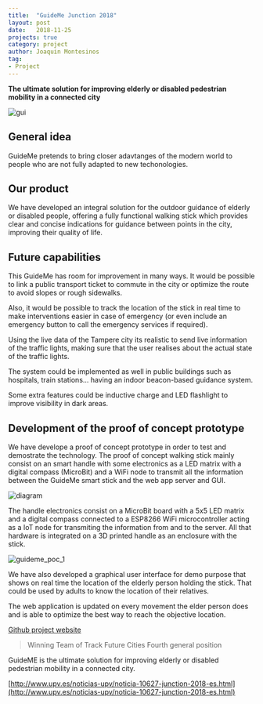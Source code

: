 ```yaml
---
title:  "GuideMe Junction 2018" 
layout: post
date:   2018-11-25
projects: true
category: project
author: Joaquin Montesinos
tag: 
- Project
---
```



**The ultimate solution for improving elderly or disabled pedestrian mobility in a connected city**


![gui]({{site.baseurl}}/assets/images/posts/gui.png)

## General idea

GuideMe pretends to bring closer adavtanges of the modern world to people who are not fully adapted to new techonologies.

## Our product

We have developed an integral solution for the outdoor guidance of elderly or disabled people, offering a fully functional walking stick which provides clear and concise indications for guidance between points in the city, improving their quality of life.

## Future capabilities
This GuideMe has room for improvement in many ways. It would be possible to link a public transport ticket to commute in the city or optimize the route to avoid slopes or rough sidewalks.

Also, it would be possible to track the location of the stick in real time to make interventions easier in case of emergency (or even include an emergency button to call the emergency services if required).

Using the live data of the Tampere city its realistic to send live information of the traffic lights, making sure that the user realises about the actual state of the traffic lights.

The system could be implemented as well in public buildings such as hospitals, train stations... having an indoor beacon-based guidance system.

Some extra features could be inductive charge and LED flashlight to improve visibility in dark areas.

## Development of the proof of concept prototype

We have develope a proof of concept prototype in order to test and demostrate the technology. The proof of concept walking stick mainly consist on an smart handle with some electronics as a LED matrix with a digital compass (MicroBit) and a WiFi node to transmit all the information between the GuideMe smart stick and the web app server and GUI.

![diagram]({{site.baseurl}}/assets/images/posts/diagram.png)

The handle electronics consist on a MicroBit board with a 5x5 LED matrix and a digital compass connected to a ESP8266 WiFi microcontroller acting as a IoT node for transmiting the information from and to the server. All that hardware is integrated on a 3D printed handle as an enclosure with the stick.


![guideme_poc_1]({{site.baseurl}}/assets/images/posts/guideme_poc_1.png)
 

We have also developed a graphical user interface for demo purpose that shows on real time the location of the elderly person holding the stick. That could be used by adults to know the location of their relatives.

The web application is updated on every movement the elder person does and is able to optimize the best way to reach the objective location.

[Github project website](https://github.com/makers-upv/GuideMe) 




> Winning Team of Track Future Cities
> Fourth general position

GuideME is the ultimate solution for improving elderly or disabled pedestrian mobility in a connected city.

[http://www.upv.es/noticias-upv/noticia-10627-junction-2018-es.html](http://www.upv.es/noticias-upv/noticia-10627-junction-2018-es.html)  

 
 


